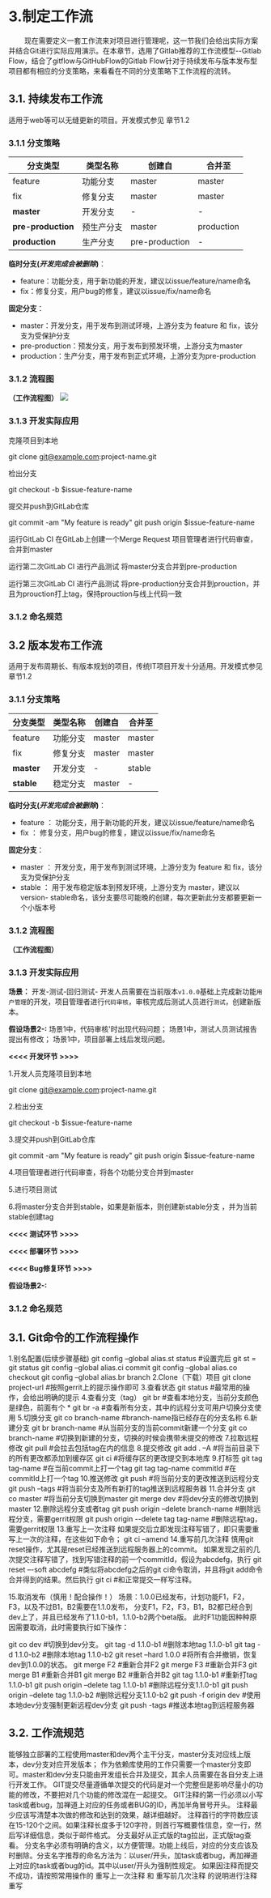 # 3.制定工作流
&nbsp;&nbsp;&nbsp;&nbsp;&nbsp;&nbsp;&nbsp;&nbsp;现在需要定义一套工作流来对项目进行管理呢，这一节我们会给出实际方案并结合Git进行实际应用演示。在本章节，选用了Gitlab推荐的工作流模型--Gitlab Flow，结合了gitflow与GitHubFlow的Gitlab Flow针对于持续发布与版本发布型项目都有相应的分支策略，来看看在不同的分支策略下工作流程的流转。

## 3.1. 持续发布工作流

适用于web等可以无缝更新的项目。开发模式参见 章节1.2

### 3.1.1 分支策略


| 分支类型 | 类型名称 |	创建自 | 合并至 | 
| ------ | ------ | ------ | ------ | 
| feature|  功能分支 | master | master |  
| fix | 修复分支 | master | master |  
| **master** | 开发分支 | - | -|  
| **pre-production** | 预生产分支 | master | production | 
| **production** | 生产分支 | pre-production| - |


**临时分支(_开发完成会被删除_)**：

 - feature：功能分支，用于新功能的开发，建议以issue/feature/name命名
 - fix：修复分支，用户bug的修复，建议以issue/fix/name命名

**固定分支**：

 - master：开发分支，用于发布到测试环境，上游分支为 feature 和 fix，该分支为受保护分支
 - pre-production：预发分支，用于发布到预发环境，上游分支为master
 - production：生产分支，用于发布到正式环境，上游分支为pre-production


### 3.1.2 流程图
**（工作流程图）**
![](/assets/6e7e60de-e689-3380-b866-9d438458b450.png)

### 3.1.3 开发实际应用

克隆项目到本地

git clone git@example.com:project-name.git


检出分支

git checkout -b $issue-feature-name


提交并push到GitLab仓库

git commit -am "My feature is ready"
git push origin $issue-feature-name


运行GitLab CI
在GitLab上创建一个Merge Request
项目管理者进行代码审查，合并到master

运行第二次GitLab CI
进行产品测试
将master分支合并到pre-production

运行第三次GitLab CI
进行产品测试
将pre-production分支合并到prouction，并且为prouction打上tag，保持prouction与线上代码一致

### 3.1.2 命名规范




## 3.2 版本发布工作流

适用于发布周期长、有版本规划的项目，传统IT项目开发十分适用。开发模式参见章节1.2

### 3.1.1 分支策略

| 分支类型 | 类型名称 | 创建自 | 合并至 |
| ------ | ------ | ------ | ------ |
| feature | 功能分支 | master | master |
| fix | 修复分支 | master | master |
| **master** | 开发分支 | - | stable |
| **stable** | 稳定分支 | master | - | 

**临时分支(_开发完成会被删除_)**：

 - feature ： 功能分支，用于新功能的开发，建议以issue/feature/name命名
 - fix ： 修复分支，用户bug的修复，建议以issue/fix/name命名

**固定分支**：

 - master ： 开发分支，用于发布到测试环境，上游分支为 feature 和 fix，该分支为受保护分支
 - stable ： 用于发布稳定版本到预发环境，上游分支为 master，建议以version-
stable命名，该分支要尽可能晚的创建，每次更新此分支都要更新一个小版本号

### 3.1.2 流程图
**（工作流程图）**


### 3.1.3 开发实际应用


**场景：**
开发-测试-回归测试-
开发人员需要在当前版本`v1.0.0`基础上完成新功能`用户管理`的开发，项目管理者进行`代码审核`，审核完成后测试人员进行`测试`，创建新版本。


**假设场景2-:**
场景1中，代码审核'时出现代码问题；
场景1中，测试人员测试报告提出有修改；
场景1中，项目部署上线后发现问题。

**<<<< 开发环节 >>>>**  

1.开发人员克隆项目到本地

git clone git@example.com:project-name.git

2.检出分支

git checkout -b $issue-feature-name

3.提交并push到GitLab仓库

git commit -am "My feature is ready"
git push origin $issue-feature-name

4.项目管理者进行代码审查，将各个功能分支合并到master


5.进行项目测试

6.将master分支合并到stable，如果是新版本，则创建新stable分支
，并为当前stable创建tag

**<<<< 测试环节 >>>>**


**<<<< 部署环节 >>>>**



**<<<< Bug修复环节 >>>>**


**假设场景2-:**











### 3.1.2 命名规范










## 3.1. Git命令的工作流程操作
1.别名配置(后续步骤基础)
git config –global alias.st status #设置完后 git st = git status
 git config –global alias.ci commit
 git config –global alias.co checkout
 git config –global alias.br branch
2.Clone（下载）项目
git clone project-url #按照gerrit上的提示操作即可
3.查看状态
git status #最常用的操作，会给出明确的提示
4.查看分支（tag）
git br #查看本地分支，当前分支颜色是绿色，前面有个 *
 git br -a #查看所有分支，其中的远程分支可用户切换分支使用
5.切换分支
git co branch-name #branch-name指已经存在的分支名称
6.新建分支
git br branch-name #从当前分支的当前commit新建一个分支
 git co branch-name #切换到新建的分支，切换的时候会携带未提交的修改
7.拉取远程修改
git pull #会拉去包括tag在内的信息
8.提交修改
git add . –A #将当前目录下的所有更改都添加到缓存区
 git ci #将缓存区的更改提交到本地库
9.打标签
git tag tag-name #在当前commit上打一个tag
 git tag tag-name commitId #在commitId上打一个tag
10.推送修改
git push #将当前分支的更改推送到远程分支
 git push –tags #将当前分支及所有新打的tag推送到远程服务器
11.合并分支
git co master #将当前分支切换到master
 git merge dev #将dev分支的修改切换到master
12.删除远程分支或者tag
git push origin –delete branch-name #删除远程分支，需要gerrit权限
 git push origin --delete tag tag-name #删除远程tag，需要gerrit权限
13.重写上一次注释
 如果提交后立即发现注释写错了，即只需要重写上一次的注释，在这些如下命令；
 git ci –amend
14.重写前几次注释
慎用git reset操作，尤其是reset已经推送到远程服务器上的commit。
如果发现之前的几次提交注释写错了，找到写错注释的前一个commitId，假设为abcdefg，执行
git reset –-soft abcdefg #类似将abcdefg之后的git ci命令取消，并且将git add命令合并得到的结果。然后执行
 git ci #和正常提交一样写注释。

15.取消发布（慎用！配合操作！）
场景：1.0.0已经发布，计划功能F1，F2，F3，以及不过B1，B2需要在1.1.0发布，
分支F1，F2，F3，B1，B2都已经合到dev上了，并且已经发布了1.1.0-b1，1.1.0-b2两个beta版。
此时F1功能因种种原因需要取消，此时需要执行如下操作：
 

git co dev #切换到dev分支。
 git tag -d 1.1.0-b1 #删除本地tag 1.1.0-b1
 git tag -d 1.1.0-b2 #删除本地tag 1.1.0-b2
 git reset –hard 1.0.0 #将所有合并撤销，恢复dev到1.0.0的状态。
 git merge F2 #重新合并F2
 git merge F3 #重新合并F3
 git merge B1 #重新合并B1
 git merge B2 #重新合并B2
 git tag 1.1.0-b1 #重新打tag 1.1.0-b1
 git push origin –delete tag 1.1.0-b1 #删除远程分支1.1.0-b1
 git push origin –delete tag 1.1.0-b2 #删除远程分支1.1.0-b2
 git push -f origin dev #使用本地dev分支强制更新远程dev分支
 git push -tags #推送本地tag到远程服务器
 
## 3.2. 工作流规范
能够独立部署的工程使用master和dev两个主干分支，master分支对应线上版本，dev分支对应开发版本； 
作为依赖库使用的工作只需要一个master分支即可。master和dev分支只能由开发组长合并及提交，其余人员需要在各自分支上进行开发工作。
GIT提交尽量遵循单次提交的代码是对一个完整但是影响尽量小的功能的修改，不要把对几个功能的修改混在一起提交。
GIT注释的第一行必须以小写task或者bug，加禅道上对应的任务或者BUG的ID，再加半角冒号开头。 注释最少应该写清楚本次做的修改和达到的效果，越详细越好。 注释首行的字符数应该在15-120个之间。如果注释长度多于120字符，则首行写概要性信息，空一行，然后写详细信息，类似于邮件格式。
分支最好从正式版的tag拉出，正式版tag查看。 分支名字必须有明确的含义，以方便管理。功能上线后，对应的分支应该及时删除。分支名字推荐的命名方法为：以user/开头，加task或者bug，再加禅道上对应的task或者bug的id。其中以user/开头为强制性规定。
如果因注释而提交不成功，请按照常用操作的 重写上一次注释 和 重写前几次注释 的说明进行注释重写


